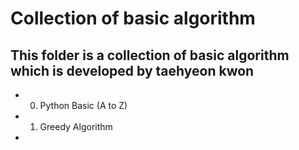 # Collection of basic algorithm
## This folder is a collection of basic algorithm which is developed by taehyeon kwon

* 0. Python Basic (A to Z)
* 1. Greedy Algorithm
* 
